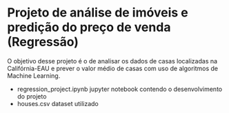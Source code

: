 # Projeto de análise de imóveis e predição do preço de venda (Regressão)

O objetivo desse projeto é o de analisar os dados de casas localizadas na Califórnia-EAU e prever o valor médio de casas com uso de algoritmos de Machine Learning.

- regression_project.ipynb jupyter notebook contendo o desenvolvimento do projeto
- houses.csv dataset utilizado
